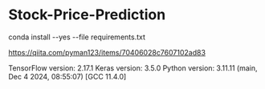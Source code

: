 # Stock-Price-Prediction

conda install --yes --file requirements.txt

https://qiita.com/pyman123/items/70406028c7607102ad83

TensorFlow version: 2.17.1
Keras version: 3.5.0
Python version: 3.11.11 (main, Dec 4 2024, 08:55:07) [GCC 11.4.0]
